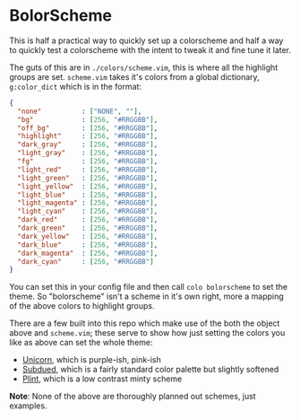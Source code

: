 BolorScheme
===========

This is half a practical way to quickly set up a colorscheme and half a way to quickly test a colorscheme with the intent to tweak it and fine tune it later.

The guts of this are in `./colors/scheme.vim`, this is where all the highlight groups are set. `scheme.vim` takes it's colors from a global dictionary, `g:color_dict` which is in the format:

```json
{
  "none"          : ["NONE", ""],
  "bg"            : [256, "#RRGGBB"],
  "off_bg"        : [256, "#RRGGBB"],
  "highlight"     : [256, "#RRGGBB"],
  "dark_gray"     : [256, "#RRGGBB"],
  "light_gray"    : [256, "#RRGGBB"],
  "fg"            : [256, "#RRGGBB"],
  "light_red"     : [256, "#RRGGBB"],
  "light_green"   : [256, "#RRGGBB"],
  "light_yellow"  : [256, "#RRGGBB"],
  "light_blue"    : [256, "#RRGGBB"],
  "light_magenta" : [256, "#RRGGBB"],
  "light_cyan"    : [256, "#RRGGBB"],
  "dark_red"      : [256, "#RRGGBB"],
  "dark_green"    : [256, "#RRGGBB"],
  "dark_yellow"   : [256, "#RRGGBB"],
  "dark_blue"     : [256, "#RRGGBB"],
  "dark_magenta"  : [256, "#RRGGBB"],
  "dark_cyan"     : [256, "#RRGGBB"]
}
```

You can set this in your config file and then call `colo bolorscheme` to set the theme. So "bolorscheme" isn't a scheme in it's own right, more a mapping of the above colors to highlight groups.

There are a few built into this repo which make use of the both the object above and `scheme.vim`; these serve to show how just setting the colors you like as above can set the whole theme:

- [Unicorn](./colors/unicorn.vim), which is purple-ish, pink-ish
- [Subdued](./colors/subdued.vim), which is a fairly standard color palette but slightly softened
- [Plint](./colors/plint.vim), which is a low contrast minty scheme


__Note__: None of the above are thoroughly planned out schemes, just examples.
